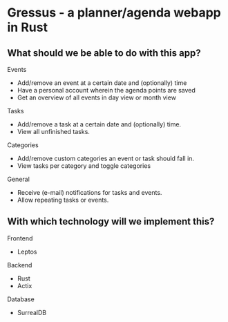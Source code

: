 # Gressus - a planner/agenda webapp in Rust

## What should we be able to do with this app?

Events
- Add/remove an event at a certain date and (optionally) time
- Have a personal account wherein the agenda points are saved
- Get an overview of all events in day view or month view

Tasks
- Add/remove a task at a certain date and (optionally) time.
- View all unfinished tasks.

Categories
- Add/remove custom categories an event or task should fall in.
- View tasks per category and toggle categories

General
- Receive (e-mail) notifications for tasks and events.
- Allow repeating tasks or events.

## With which technology will we implement this?

Frontend
- Leptos

Backend
- Rust
- Actix

Database
- SurrealDB